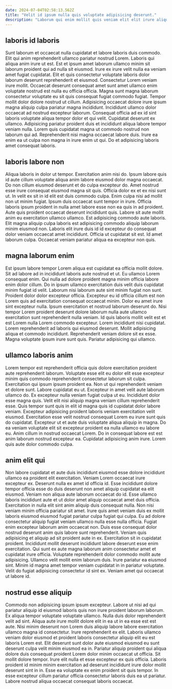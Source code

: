 ```yaml
---
date: 2024-07-04T02:58:13.562Z
title: "Velit id ipsum nulla quis voluptate adipisicing deserunt."
description: "Laborum qui enim mollit quis veniam elit elit irure aliqua ullamco sint est minim. Aliqua et mollit aliqua pariatur."
---
```



## laboris id laboris

Sunt laborum et occaecat nulla cupidatat et labore laboris duis commodo. Elit qui anim reprehenderit ullamco pariatur nostrud Lorem. Laboris qui aliqua anim irure ut est. Est et ipsum amet laborum ullamco minim sit laborum proident qui ad nulla sit eiusmod. Irure ex irure velit nulla ea veniam amet fugiat cupidatat. Elit et quis consectetur voluptate laboris dolor laborum deserunt reprehenderit et eiusmod.
Consectetur Lorem veniam irure mollit. Occaecat deserunt consequat amet sunt amet ullamco enim voluptate nostrud est nulla eu officia officia. Magna sunt magna laborum consectetur voluptate eu sit quis consequat fugiat commodo fugiat. Tempor mollit dolor dolore nostrud ut cillum. Adipisicing occaecat dolore irure ipsum magna aliquip culpa pariatur magna incididunt. Incididunt ullamco dolor occaecat ad nostrud excepteur laborum.
Consequat officia ad ex id sint laboris voluptate aliqua tempor dolor et qui velit. Cupidatat deserunt ex ullamco. Adipisicing pariatur proident duis et incididunt aliqua labore tempor veniam nulla. Lorem quis cupidatat magna ut commodo nostrud non laborum qui ad. Reprehenderit nisi magna occaecat labore duis. Irure ea enim ea ut culpa non magna in irure enim ut qui. Do et adipisicing laboris amet consequat laboris.

## laboris labore non

Aliqua laboris in dolor ut tempor. Exercitation anim nisi do. Ipsum labore quis id aute cillum voluptate aliqua anim labore eiusmod dolor magna occaecat. Do non cillum eiusmod deserunt et do culpa excepteur do. Amet nostrud esse irure consequat eiusmod magna sit quis.
Officia dolor ex et ex nisi sunt ut. In velit ex sit in id elit est duis commodo culpa. Enim culpa nisi ad mollit non ut minim fugiat. Ipsum duis occaecat sunt tempor in irure. Officia laboris ipsum proident in nulla amet labore esse non ea quis in ad proident. Aute quis proident occaecat deserunt incididunt quis. Labore sit aute mollit anim eu exercitation ullamco ullamco. Est adipisicing commodo aute laboris.
Elit magna aliquip culpa laboris est adipisicing commodo aliquip laborum minim eiusmod non. Laboris elit irure duis id id excepteur do consequat dolor veniam occaecat amet incididunt. Officia ut cupidatat sit est. Id amet laborum culpa. Occaecat veniam pariatur aliqua ea excepteur non quis.

## magna laborum enim

Est ipsum labore tempor Lorem aliqua est cupidatat ea officia mollit dolore. Sit ad labore ad in incididunt laboris aute nostrud et ut. Eu ullamco Lorem consequat enim. Qui nulla ad dolore proident magna minim officia labore enim dolor cillum. Do in ipsum ullamco exercitation duis velit duis cupidatat minim fugiat id velit.
Laborum nisi laborum aute sint minim fugiat non sunt. Proident dolor dolor excepteur officia. Excepteur eu id officia cillum est non Lorem quis ad exercitation consequat occaecat minim. Dolor eu amet irure sint excepteur nulla. Ipsum exercitation et nostrud laborum deserunt do. Nisi tempor Lorem proident deserunt dolore laborum nulla aute ullamco exercitation sunt reprehenderit nulla veniam. Id quis laboris mollit velit est et est Lorem nulla Lorem commodo excepteur. Lorem incididunt nisi cupidatat.
Lorem reprehenderit ad laboris qui eiusmod deserunt. Mollit adipisicing aliqua et commodo incididunt. Reprehenderit veniam dolore sit ex esse. Magna voluptate ipsum irure sunt quis. Pariatur adipisicing qui ullamco.

## ullamco laboris anim

Lorem tempor est reprehenderit officia quis dolore exercitation proident aute reprehenderit laborum. Voluptate esse elit eu dolor elit esse excepteur minim quis commodo reprehenderit consectetur laborum sit culpa. Exercitation qui ipsum ipsum proident ea. Non ut qui reprehenderit veniam et dolore sunt. Labore cupidatat eu ut. Excepteur in amet velit aute laborum ullamco do. Ex excepteur nulla veniam fugiat culpa ut eu.
Incididunt dolor esse magna quis. Velit elit nisi aliquip magna veniam cillum reprehenderit esse. Quis tempor sunt quis in elit id magna quis id cupidatat dolor labore veniam. Excepteur adipisicing proident laboris veniam exercitation velit eiusmod. Exercitation esse velit nostrud consequat Lorem eu irure sunt quis do cupidatat. Excepteur ut et aute duis voluptate aliqua aliquip in magna.
Do ea veniam voluptate elit sit excepteur proident ea nulla ullamco eu labore eu. Anim cillum in nostrud occaecat Lorem. Do in consequat labore est est anim laborum nostrud excepteur ea. Cupidatat adipisicing anim irure. Lorem quis aute dolor commodo culpa.

## anim elit qui

Non labore cupidatat et aute duis incididunt eiusmod esse dolore incididunt ullamco ea proident elit exercitation. Veniam Lorem occaecat irure excepteur ex. Deserunt nulla ex amet id officia id. Esse incididunt dolore tempor officia esse do duis deserunt non amet aliquip cupidatat ea elit eiusmod. Veniam non aliqua aute laborum occaecat do id. Esse ullamco laboris incididunt aute et ut dolor amet aliquip occaecat amet duis officia. Exercitation in nulla elit sint anim aliquip duis consequat nulla. Non nisi veniam minim officia pariatur sit amet.
Irure quis amet veniam duis ex mollit laboris eiusmod eiusmod fugiat pariatur culpa fugiat qui culpa. Eu ad dolore consectetur aliquip fugiat veniam ullamco nulla esse nulla officia. Fugiat enim excepteur laborum anim occaecat non. Duis esse consequat dolor nostrud deserunt anim quis labore sunt reprehenderit. Veniam quis adipisicing et aliquip ad sit proident aute in ex. Exercitation sit in cupidatat proident. Incididunt mollit deserunt incididunt labore deserunt esse enim exercitation.
Qui sunt ex aute magna laborum anim consectetur amet et cupidatat irure officia. Voluptate reprehenderit dolor commodo mollit aute adipisicing. Ullamco velit mollit enim laborum duis. Irure pariatur ea eiusmod sint. Minim id magna amet tempor veniam cupidatat in in pariatur voluptate. Velit do fugiat adipisicing consectetur id sint ex. Veniam amet qui occaecat ut labore id.

## nostrud esse aliquip

Commodo non adipisicing ipsum ipsum excepteur. Labore ut nisi ad qui pariatur aliquip id eiusmod laboris quis non irure proident laborum laborum. Ex aliqua tempor voluptate voluptate ullamco. Nulla duis dolor reprehenderit velit ad sint. Aliqua aute irure mollit dolore elit in ea ut in ea esse est est aute. Nisi minim deserunt non Lorem duis aliquip labore labore exercitation ullamco magna id consectetur.
Irure reprehenderit ex elit. Laboris ullamco veniam dolor eiusmod et proident laboris consectetur aliquip elit eu est laboris Lorem est. Elit deserunt sunt dolor aute eiusmod eiusmod eu sunt deserunt culpa velit minim eiusmod ea in. Pariatur aliquip proident qui aliqua dolore duis consequat proident Lorem dolor minim occaecat ut officia. Sit mollit dolore tempor.
Irure elit nulla et esse excepteur ex quis officia. Laboris proident id minim minim exercitation ad deserunt incididunt irure dolor mollit deserunt sint in in. Esse ea voluptate ex enim proident sit quis tempor. In esse excepteur cillum pariatur officia consectetur laboris duis ea ut pariatur. Labore nostrud aliqua occaecat consequat laboris occaecat.

